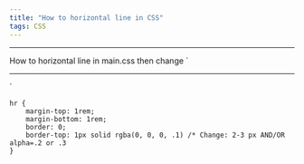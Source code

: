 ```yaml
---
title: "How to horizontal line in CSS"
tags: CSS
---
```


<hr>
How to horizontal line in main.css then change `<hr>`

```
hr {
    margin-top: 1rem;
    margin-bottom: 1rem;
    border: 0;
    border-top: 1px solid rgba(0, 0, 0, .1) /* Change: 2-3 px AND/OR alpha=.2 or .3
}
```
